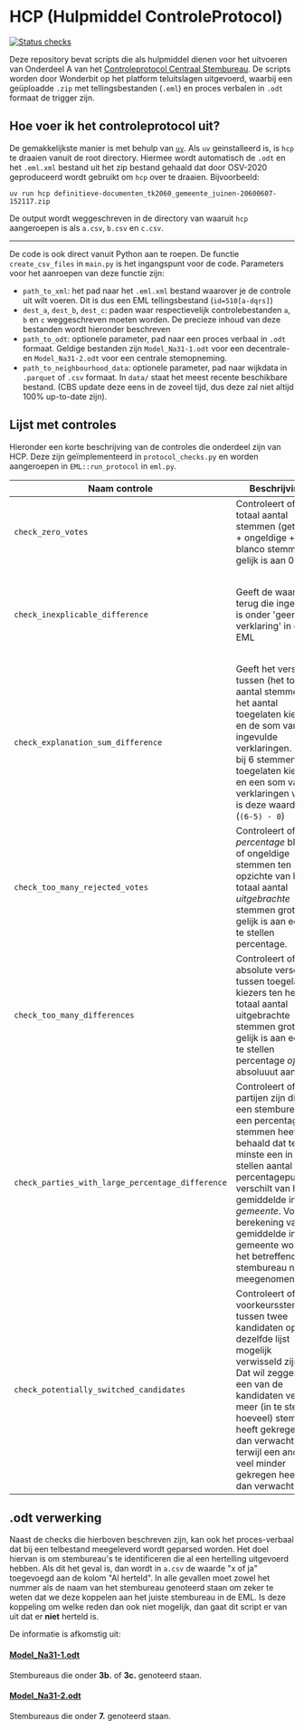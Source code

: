 # HCP (Hulpmiddel ControleProtocol)
[![Status checks](https://github.com/kiesraad/HCP/actions/workflows/test.yml/badge.svg?branch=main)](https://github.com/kiesraad/HCP/actions/workflows/test.yml?query=branch%3Amain)

Deze repository bevat scripts die als hulpmiddel dienen voor het uitvoeren van Onderdeel A van het [Controleprotocol Centraal Stembureau](https://www.kiesraad.nl/binaries/kiesraad/documenten/publicaties/2025/08/21/controleprotocol-centraal-stembureau/Controleprotocol_Centraal_Stembureau.pdf). De scripts worden door Wonderbit op het platform teluitslagen uitgevoerd, waarbij een geüploadde `.zip` met tellingsbestanden (`.eml`) en proces verbalen in `.odt` formaat de trigger zijn.

## Hoe voer ik het controleprotocol uit?
De gemakkelijkste manier is met behulp van [`uv`](https://docs.astral.sh/uv/getting-started/installation/). Als `uv` geinstalleerd is, is `hcp` te draaien vanuit de root directory. Hiermee wordt automatisch de `.odt` en het `.eml.xml` bestand uit het zip bestand gehaald dat door OSV-2020 geproduceerd wordt gebruikt om `hcp` over te draaien. Bijvoorbeeld:
```
uv run hcp definitieve-documenten_tk2060_gemeente_juinen-20600607-152117.zip
```
De output wordt weggeschreven in de directory van waaruit `hcp` aangeroepen is als `a.csv`, `b.csv` en `c.csv`.

---
De code is ook direct vanuit Python aan te roepen. De functie `create_csv_files` in `main.py` is het ingangspunt voor de code. Parameters voor het aanroepen van deze functie zijn:

- `path_to_xml`: het pad naar het `.eml.xml` bestand waarover je de controle uit wilt voeren. Dit is dus een EML tellingsbestand (`id=510[a-dqrs]`)
- `dest_a`, `dest_b`, `dest_c`: paden waar respectievelijk controlebestanden `a`, `b` en `c` weggeschreven moeten worden. De precieze inhoud van deze bestanden wordt hieronder beschreven
- `path_to_odt`: optionele parameter, pad naar een proces verbaal in `.odt` formaat. Geldige bestanden zijn `Model_Na31-1.odt` voor een decentrale- en `Model_Na31-2.odt` voor een centrale stemopneming.
- `path_to_neighbourhood_data`: optionele parameter, pad naar wijkdata in `.parquet` of `.csv` formaat. In `data/` staat het meest recente beschikbare bestand. (CBS update deze eens in de zoveel tijd, dus deze zal niet altijd 100% up-to-date zijn).

## Lijst met controles
Hieronder een korte beschrijving van de controles die onderdeel zijn van HCP. Deze zijn geïmplementeerd in `protocol_checks.py` en worden aangeroepen in `EML::run_protocol` in `eml.py`.

| Naam controle | Beschrijving | Output |
|---------------|--------------|--------|
| `check_zero_votes` | Controleert of het totaal aantal stemmen (getelde + ongeldige + blanco stemmen) gelijk is aan 0 | In `b.csv` een "ja" in de kolom "Stembureau met nul stemmen" bij stembureaus waar dit het geval is |
| `check_inexplicable_difference` | Geeft de waarde terug die ingevuld is onder 'geen verklaring' in de EML | In `a.csv` een waarde in de kolom "Aantal geen verklaring voor verschil" bij stembureaus *mits deze ongelijk is aan 0* |
| `check_explanation_sum_difference` | Geeft het verschil tussen (het totaal aantal stemmen en het aantal toegelaten kiezers) en de som van de ingevulde verklaringen. Dus bij 6 stemmen, 5 toegelaten kiezers en een som van verklaringen van 0 is deze waarde 1 (`(6-5) - 0`) | In `a.csv` het aantal dat uit deze verschilberekening komt in de kolom "Aantal ontbrekende verklaringen voor verschil" *mits deze ongelijk is aan 0*
| `check_too_many_rejected_votes` | Controleert of het *percentage* blanco of ongeldige stemmen ten opzichte van het totaal aantal *uitgebrachte* stemmen groter of gelijk is aan een in te stellen percentage. | In `b.csv` een "ja (`{percentage}`%)" in de bijbehorende kolom bij stembureaus waar dit het geval is
| `check_too_many_differences` | Controleert of het absolute verschil tussen toegelaten kiezers ten het totaal aantal uitgebrachte stemmen groter of gelijk is aan een in te stellen percentage *of* absoluuut aantal. | In `b.csv` een "ja (`{percentage}`%)" of "ja (`{aantal}`)" in de bijbehorende kolom bij stembureaus waar dit het geval is
| `check_parties_with_large_percentage_difference` | Controleert of er partijen zijn die bij een stembureau een percentage stemmen heeft behaald dat ten minste een in te stellen aantal percentagepunten verschilt van het gemiddelde in die *gemeente*. Voor de berekening van het gemiddelde in die gemeente wordt het betreffende stembureau niet meegenomen | In `b.csv` de namen van de partijen waarvoor dit het geval is, gescheiden door een komma bij de stembureaus waar dit het geval is
| `check_potentially_switched_candidates` | Controleert of voorkeursstemmen tussen twee kandidaten op dezelfde lijst mogelijk verwisseld zijn. Dat wil zeggen dat een van de kandidaten veel meer (in te stellen hoeveel) stemmen heeft gekregen dan verwacht terwijl een ander veel minder gekregen heeft dan verwacht. | In `b.csv` de paren kandidaten waarvoor dit het geval is, gescheiden door een `, ` in het formaat: *"Mogelijke verwisseling op lijst `i` (`lijstnaam`). Kandidaat `j` had `v_j` stemmen maar verwachting was `e_j`. Kandidaat `k` had `v_k` stemmen maar verwachting was `e_k`"*

## .odt verwerking
Naast de checks die hierboven beschreven zijn, kan ook het proces-verbaal dat bij een telbestand meegeleverd wordt geparsed worden. Het doel hiervan is om stembureau's te identificeren die al een hertelling uitgevoerd hebben. Als dit het geval is, dan wordt in `a.csv` de waarde "x of ja" toegevoegd aan de kolom "Al herteld". In alle gevallen moet zowel het nummer als de naam van het stembureau genoteerd staan om zeker te weten dat we deze koppelen aan het juiste stembureau in de EML. Is deze koppeling om welke reden dan ook niet mogelijk, dan gaat dit script er van uit dat er **niet** herteld is.

De informatie is afkomstig uit:
#### [Model_Na31-1.odt](https://www.rijksoverheid.nl/onderwerpen/verkiezingen/documenten/publicaties/2022/11/18/model-na-31-1)
Stembureaus die onder **3b.** of **3c.** genoteerd staan.

#### [Model_Na31-2.odt](https://www.rijksoverheid.nl/onderwerpen/verkiezingen/documenten/publicaties/2022/11/18/model-na-31-2)
Stembureaus die onder **7.** genoteerd staan.

